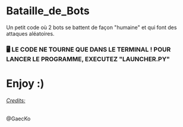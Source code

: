 # Bataille_de_Bots
Un petit code où 2 bots se battent de façon "humaine" et qui font des attaques aléatoires. 
<br>
### 🖥 LE CODE NE TOURNE QUE DANS LE TERMINAL ! POUR LANCER LE PROGRAMME, EXECUTEZ "LAUNCHER.PY"
# Enjoy :)

###### <ins> Credits: </ins>

@GaecKo
